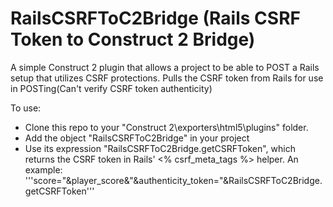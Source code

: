 # RailsCSRFToC2Bridge (Rails CSRF Token to Construct 2 Bridge)

A simple Construct 2 plugin that allows a project to be able to POST a Rails setup that utilizes CSRF protections. 
Pulls the CSRF token from Rails for use in POSTing(Can't verify CSRF token authenticity)

To use:
- Clone this repo to your "Construct 2\exporters\html5\plugins" folder.
- Add the object "RailsCSRFToC2Bridge" in your project
- Use its expression "RailsCSRFToC2Bridge.getCSRFToken", which returns the CSRF
  token in Rails' <% csrf_meta_tags %> helper. An example:
  '''score="&player_score&"&authenticity_token="&RailsCSRFToC2Bridge.getCSRFToken'''
